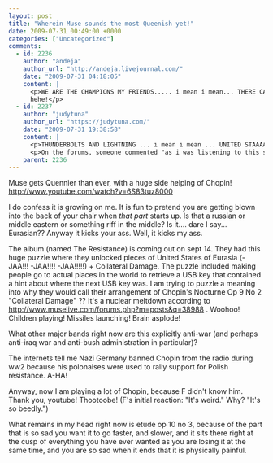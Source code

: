 ```yaml
---
layout: post
title: "Wherein Muse sounds the most Queenish yet!"
date: 2009-07-31 00:49:00 +0000
categories: ["Uncategorized"]
comments:
  - id: 2236
    author: "andeja"
    author_url: "http://andeja.livejournal.com/"
    date: "2009-07-31 04:18:05"
    content: |
      <p>WE ARE THE CHAMPIONS MY FRIENDS..... i mean i mean... THERE CAN BE ONLY OOOOONNNEEE...<br />
      hehe!</p>
  - id: 2237
    author: "judytuna"
    author_url: "https://judytuna.com/"
    date: "2009-07-31 19:38:58"
    content: |
      <p>THUNDERBOLTS AND LIGHTNING ... i mean i mean ... UNITED STAAAAAAAAAIIIAAAIIIAIIIIIITES...</p>
      <p>On the forums, someone commented "as i was listening to this song, i was afraid my mom would hear it and think i finally turned patriotic =(" and a couple of other people said "yeah, here in britain, i'm afraid someone will hear only a part of it and think i'm pro-USA =(" and someone else said "you are all bananas." ROFL</p>
    parent: 2236
---
```


Muse gets Quennier than ever, with a huge side helping of Chopin! http://www.youtube.com/watch?v=6S83tuz8000

I do confess it is growing on me. It is fun to pretend you are getting blown into the back of your chair when *that part* starts up. Is that a russian or middle eastern or something riff in the middle? Is it.... dare I say... Eurasian?? Anyway it kicks your ass. Well, it kicks my ass.

The album (named The Resistance) is coming out on sept 14. They had this huge puzzle where they unlocked pieces of United States of Eurasia (-JAA!!! -JAA!!!! -JAA!!!!!) + Collateral Damage. The puzzle included making people go to actual places in the world to retrieve a USB key that contained a hint about where the next USB key was. I am trying to puzzle a meaning into why they would call their arrangement of Chopin's Nocturne Op 9 No 2 "Collateral Damage" ?? It's a nuclear meltdown according to http://www.muselive.com/forums.php?m=posts&q=38988 . Woohoo! Children playing! Missiles launching! Brain asplode!

What other major bands right now are this explicitly anti-war (and perhaps anti-iraq war and anti-bush administration in particular)?

The internets tell me Nazi Germany banned Chopin from the radio during ww2 because his polonaises were used to rally support for Polish resistance. A-HA!

Anyway, now I am playing a lot of Chopin, because F didn't know him. Thank you, youtube! Thootoobe! (F's initial reaction: "It's weird." Why? "It's so beedly.")

What remains in my head right now is etude op 10 no 3, because of the part that is so sad you want it to go faster, and slower, and it sits there right at the cusp of everything you have ever wanted as you are losing it at the same time, and you are so sad when it ends that it is physically painful.